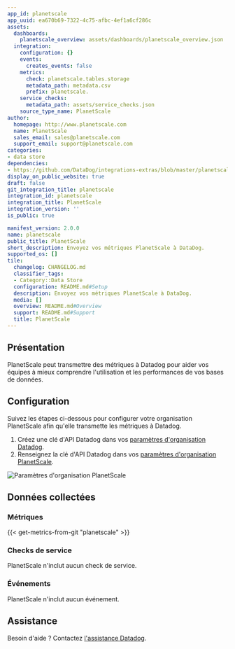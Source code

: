 ```yaml
---
app_id: planetscale
app_uuid: ea670b69-7322-4c75-afbc-4ef1a6cf286c
assets:
  dashboards:
    planetscale_overview: assets/dashboards/planetscale_overview.json
  integration:
    configuration: {}
    events:
      creates_events: false
    metrics:
      check: planetscale.tables.storage
      metadata_path: metadata.csv
      prefix: planetscale.
    service_checks:
      metadata_path: assets/service_checks.json
    source_type_name: PlanetScale
author:
  homepage: http://www.planetscale.com
  name: PlanetScale
  sales_email: sales@planetscale.com
  support_email: support@planetscale.com
categories:
- data store
dependencies:
- https://github.com/DataDog/integrations-extras/blob/master/planetscale/README.md
display_on_public_website: true
draft: false
git_integration_title: planetscale
integration_id: planetscale
integration_title: PlanetScale
integration_version: ''
is_public: true

manifest_version: 2.0.0
name: planetscale
public_title: PlanetScale
short_description: Envoyez vos métriques PlanetScale à DataDog.
supported_os: []
tile:
  changelog: CHANGELOG.md
  classifier_tags:
  - Category::Data Store
  configuration: README.md#Setup
  description: Envoyez vos métriques PlanetScale à DataDog.
  media: []
  overview: README.md#Overview
  support: README.md#Support
  title: PlanetScale
---
```




## Présentation

PlanetScale peut transmettre des métriques à Datadog pour aider vos équipes à mieux comprendre l'utilisation et les performances de vos bases de données.

## Configuration

Suivez les étapes ci-dessous pour configurer votre organisation PlanetScale afin qu'elle transmette les métriques à Datadog.

1. Créez une clé d'API Datadog dans vos [paramètres d'organisation Datadog][1].
2. Renseignez la clé d'API Datadog dans vos [paramètres d'organisation PlanetScale][2].

![Paramètres d'organisation PlanetScale][3]

## Données collectées

### Métriques
{{< get-metrics-from-git "planetscale" >}}


### Checks de service

PlanetScale n'inclut aucun check de service.

### Événements

PlanetScale n'inclut aucun événement.

## Assistance

Besoin d'aide ? Contactez [l'assistance Datadog][5].


[1]: https://app.datadoghq.com/organization-settings/api-keys
[2]: https://app.planetscale.com/settings/integrations
[3]: https://raw.githubusercontent.com/DataDog/integrations-extras/master/planetscale/images/planetscale.png
[4]: https://github.com/DataDog/integrations-extras/blob/master/planetscale/metadata.csv
[5]: https://docs.datadoghq.com/fr/help/
